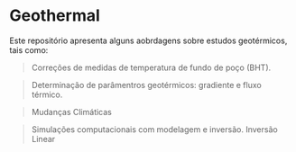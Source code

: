 # Geothermal

Este repositório apresenta alguns aobrdagens sobre estudos geotérmicos, tais como: 

>Correções de medidas de temperatura de fundo de poço (BHT).

>Determinação de parâmentros geotérmicos: gradiente e fluxo térmico.

>Mudanças Climáticas

>Simulações computacionais com modelagem e inversão.
  > Inversão Linear
